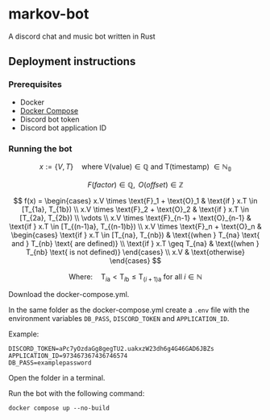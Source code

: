 # markov-bot

A discord chat and music bot written in Rust

## Deployment instructions

### Prerequisites

- Docker
- [Docker Compose](https://docs.docker.com/compose/install/#install-compose)
- Discord bot token
- Discord bot application ID

### Running the bot

$$
x := \{V, T\} \quad \text{where V(value)} \in \mathbb{Q} \text{ and T(timestamp) } \in \mathbb{N_0}
$$

$$
F(factor) \in \mathbb{Q}, \text{  } O(offset) \in \mathbb{Z}
$$

$$
f(x) =
\begin{cases}
x.V \times \text{F}_1 + \text{O}_1 & \text{if } x.T \in [T_{1a}, T_{1b}) 
\\
x.V \times \text{F}_2 + \text{O}_2 & \text{if } x.T \in [T_{2a}, T_{2b})
\\
\vdots
\\
x.V \times \text{F}_{n-1} + \text{O}_{n-1} & \text{if } x.T \in [T_{(n-1)a}, T_{(n-1)b})
\\
x.V \times \text{F}_n + \text{O}_n & \begin{cases} \text{if } x.T \in [T_{na}, T_{nb}) & \text{(when } T_{na} \text{ and } T_{nb} \text{ are defined)}
\\
\text{if } x.T \geq T_{na} & \text{(when } T_{nb} \text{ is not defined)} \end{cases}
\\
x.V & \text{otherwise}
\end{cases}
$$

```math
\text{Where:} \quad \text{T}_{i\text{a}} < \text{T}_{i\text{b}} \leq \text{T}_{(i+1)\text{a}} \text{ for all } i \in \mathbb{N}
```

Download the docker-compose.yml.

In the same folder as the docker-compose.yml create a `.env` file with the environment variables `DB_PASS`, `DISCORD_TOKEN` and `APPLICATION_ID`.

Example:

````env
DISCORD_TOKEN=aPc7yOzdaGg8gegTU2.uakxzW23dh6g4G46GAD6JBZs
APPLICATION_ID=973467367436746574
DB_PASS=examplepassword
````

Open the folder in a terminal.

Run the bot with the following command:

```shell
docker compose up --no-build
```
